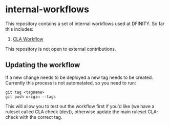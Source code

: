 # internal-workflows

This repository contains a set of internal workflows used at DFINITY. So far this includes:

1. [CLA Workflow](CLA-workflow.md)

This repository is not open to external contributions.

## Updating the workflow

If a new change needs to be deployed a new tag needs to be created. Currently this process is not automatated, so you need to run:
```
git tag <tagname>
git push origin --tags
```
This will allow you to test out the workflow first if you'd like (we have a ruleset called CLA check (dev)), otherwise update the main ruleset CLA-check with the correct tag.

